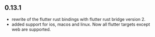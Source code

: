 ## 0.13.1

- rewrite of the flutter rust bindings with flutter rust bridge version 2.
- added support for ios, macos and linux. Now all flutter targets except web are supported.
